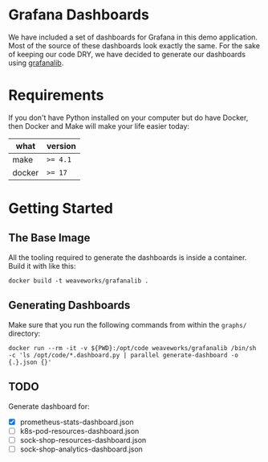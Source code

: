 # Grafana Dashboards
We have included a set of dashboards for Grafana in this demo application.
Most of the source of these dashboards look exactly the same. For the sake of
keeping our code DRY, we have decided to generate our dashboards using [grafanalib](https://github.com/weaveworks/grafanalib).


# Requirements
If you don't have Python installed on your computer but do have Docker, then Docker and Make will
make your life easier today:

| what   | version   |
| ------ | --------- |
| make   | `>= 4.1`  |
| docker | `>= 17`   |

# Getting Started

## The Base Image
All the tooling required to generate the dashboards is inside a container. Build it with like this:

```
docker build -t weaveworks/grafanalib .
```

## Generating Dashboards
Make sure that you run the following commands from within the `graphs/` directory:

```
docker run --rm -it -v ${PWD}:/opt/code weaveworks/grafanalib /bin/sh -c 'ls /opt/code/*.dashboard.py | parallel generate-dashboard -o {.}.json {}'
```

## TODO
Generate dashboard for:
- [x] prometheus-stats-dashboard.json
- [ ] k8s-pod-resources-dashboard.json
- [ ] sock-shop-resources-dashboard.json
- [ ] sock-shop-analytics-dashboard.json
